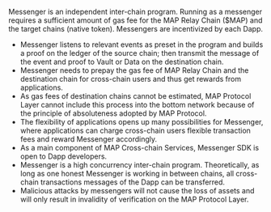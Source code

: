 
Messenger is an independent inter-chain program. Running as a messenger requires a sufficient amount of gas fee for the MAP Relay Chain ($MAP) and the target chains (native token). Messengers are incentivized by each Dapp.

- Messenger listens to relevant events as preset in the program and builds a proof on the ledger of the source chain; then transmit the message of the event and proof to Vault or Data on the destination chain.
- Messenger needs to prepay the gas fee of MAP Relay Chain and the destination chain for cross-chain users and thus get rewards from applications.
- As gas fees of destination chains cannot be estimated, MAP Protocol Layer cannot include this process into the bottom network because of the principle of absoluteness adopted by MAP Protocol.
- The flexibility of applications opens up many possibilities for Messenger, where applications can charge cross-chain users flexible transaction fees and reward Messenger accordingly. 
- As a main component of MAP Cross-chain Services, Messenger SDK is open to Dapp developers.
- Messenger is a high concurrency inter-chain program. Theoretically, as long as one honest Messenger is working in between chains, all cross-chain transactions messages of the Dapp can be transferred.
- Malicious attacks by messengers will not cause the loss of assets and will only result in invalidity of verification on the MAP Protocol Layer.  
